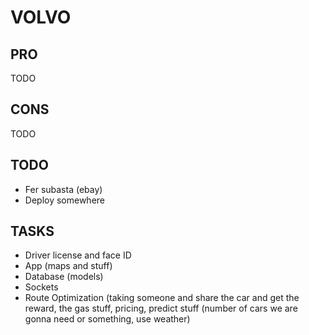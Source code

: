 # VOLVO

## PRO
TODO

## CONS
TODO

## TODO
- Fer subasta (ebay)
- Deploy somewhere


## TASKS
- Driver license and face ID 
- App (maps and stuff) 
- Database (models) 
- Sockets 
- Route Optimization (taking someone and share the car and get the reward, the gas stuff, pricing, predict stuff (number of cars we are gonna need or something, use weather)

